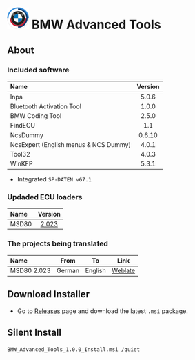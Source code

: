 # <img src="images/bmw_m_50th_logo.png" width="50" height="50" /> BMW Advanced Tools
## About

### Included software

| Name                                  | Version |
|:------------------------------------- |:-------:|
| Inpa                                  |  5.0.6  |
| Bluetooth Activation Tool             |  1.0.0  |
| BMW Coding Tool                       |  2.5.0  |
| FindECU                               |   1.1   |
| NcsDummy                              | 0.6.10  |
| NcsExpert (English menus & NCS Dummy) |  4.0.1  |
| Tool32                                |  4.0.3  |
| WinKFP                                |  5.3.1  |

- Integrated `SP-DATEN v67.1`

### Updaded ECU loaders

| Name  |                       Version                        |
|:----- |:----------------------------------------------------:|
| MSD80 | [2.023](https://bimmerprofs.com/msd80-loader-2-023/) |


### The projects being translated

| Name        |  From  |   To    |                                    Link                                     |
|:----------- |:------:|:-------:|:---------------------------------------------------------------------------:|
| MSD80 2.023 | German | English | [Weblate](https://weblate.gushmazuko.dev/projects/inpa-msd80-loader-2-023/) |


## Download Installer
- Go to [Releases](https://github.com/gushmazuko/bmw-advanced-tools/releases) page and download the latest `.msi` package.

## Silent Install
```batch
BMW_Advanced_Tools_1.0.0_Install.msi /quiet
```